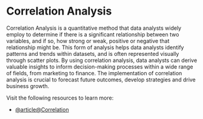 # Correlation Analysis 

Correlation Analysis is a quantitative method that data analysts widely employ to determine if there is a significant relationship between two variables, and if so, how strong or weak, positive or negative that relationship might be. This form of analysis helps data analysts identify patterns and trends within datasets, and is often represented visually through scatter plots. By using correlation analysis, data analysts can derive valuable insights to inform decision-making processes within a wide range of fields, from marketing to finance. The implementation of correlation analysis is crucial to forecast future outcomes, develop strategies and drive business growth.

Visit the following resources to learn more:

- [@article@Correlation](https://www.mathsisfun.com/data/correlation.html)
